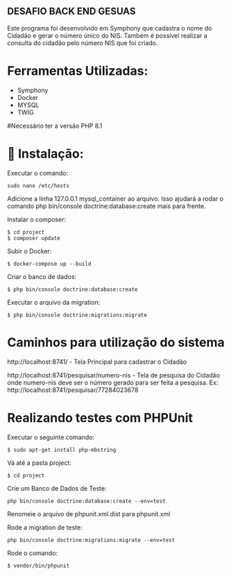 ## DESAFIO BACK END GESUAS

Este programa foi desenvolvido em Symphony que cadastra o nome do Cidadão e gerar o número único do NIS. Também é possível realizar a consulta do cidadão pelo número NIS que foi criado.

# Ferramentas Utilizadas:
* Symphony
* Docker
* MYSQL
* TWIG 

#Necessário ter a versão PHP 8.1

# 🔧 Instalação:
 Executar o comando:

```
sudo nano /etc/hosts
```
Adicione a linha 127.0.0.1 mysql_container ao arquivo. Isso ajudará a rodar o comando php bin/console doctrine:database:create mais para frente.

Instalar o composer:

```
$ cd project
$ composer update
```

Subir o Docker:

```
$ docker-compose up --build
```

Criar o banco de dados:

```
$ php bin/console doctrine:database:create
```

Executar o arquivo da migration:

```
$ php bin/console doctrine:migrations:migrate
```

# Caminhos para utilização do sistema

http://localhost:8741/ - Tela Principal para cadastrar o Cidadão

http://localhost:8741/pesquisar/numero-nis - Tela de pesquisa do Cidadão onde numero-nis deve ser o número gerado para ser feita a pesquisa. Ex: http://localhost:8741/pesquisar/77284023678

# Realizando testes com PHPUnit

Executar o seguinte comando:

```
$ sudo apt-get install php-mbstring
```

Vá até a pasta project:

```
$ cd project
```

Crie um Banco de Dados de Teste:

```
php bin/console doctrine:database:create --env=test

```

Renomeie o arquivo de phpunit.xml.dist para phpunit.xml

Rode a migration de teste:

```
php bin/console doctrine:migrations:migrate --env=test
```

Rode o comando: 

```
$ vendor/bin/phpunit
```
